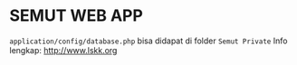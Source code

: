 # SEMUT WEB APP

`application/config/database.php` bisa didapat di folder `Semut Private` Info lengkap: http://www.lskk.org

